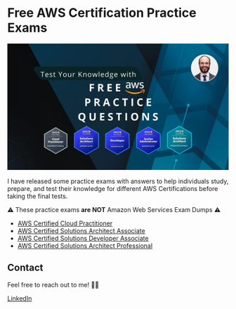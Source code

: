 <h1>Free AWS Certification Practice Exams</h1>

<img src="images/intro.jpg">

I have released some practice exams with answers to help individuals study, prepare, and test their knowledge for different AWS Certifications before taking the final tests.

:warning: These practice exams **are NOT** Amazon Web Services Exam Dumps :warning:

- [AWS Certified Cloud Practitioner](AWS-Certified-Cloud-Practitioner)
- [AWS Certified Solutions Architect Associate](AWS-Certified-Solutions-Architect-Associate)
- [AWS Certified Solutions Developer Associate](AWS-Certified-Developer-Associate)
- [AWS Certified Solutions Architect Professional](AWS-Certified-Solutions-Architect-Professional)

## Contact

Feel free to reach out to me! 👨‍💻 <br />

<a href="https://www.linkedin.com/in/rogertn">LinkedIn</a>
